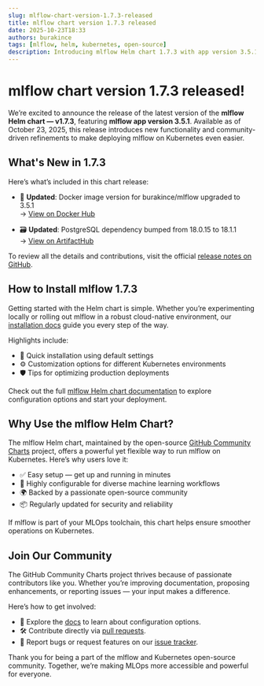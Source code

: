 ```yaml
---
slug: mlflow-chart-version-1.7.3-released
title: mlflow chart version 1.7.3 released
date: 2025-10-23T18:33
authors: burakince
tags: [mlflow, helm, kubernetes, open-source]
description: Introducing mlflow Helm chart 1.7.3 with app version 3.5.1, featuring updated dependencies and community-driven enhancements for Kubernetes deployments.
---
```


# mlflow chart version 1.7.3 released!

We’re excited to announce the release of the latest version of the **mlflow Helm chart — v1.7.3**, featuring **mlflow app version 3.5.1**. Available as of October 23, 2025, this release introduces new functionality and community-driven refinements to make deploying mlflow on Kubernetes even easier.

## What's New in 1.7.3

Here’s what’s included in this chart release:

- 🔄 **Updated**: Docker image version for burakince/mlflow upgraded to 3.5.1  
  → [View on Docker Hub](https://hub.docker.com/r/burakince/mlflow)

- 🗃️ **Updated**: PostgreSQL dependency bumped from 18.0.15 to 18.1.1  
  → [View on ArtifactHub](https://artifacthub.io/packages/helm/bitnami/postgresql)

To review all the details and contributions, visit the official [release notes on GitHub](https://github.com/community-charts/helm-charts/releases/tag/mlflow-1.7.3).

<!-- truncate -->

## How to Install mlflow 1.7.3

Getting started with the Helm chart is simple. Whether you’re experimenting locally or rolling out mlflow in a robust cloud-native environment, our [installation docs](https://community-charts.github.io/docs/category/mlflow) guide you every step of the way.

Highlights include:

- 🚀 Quick installation using default settings
- ⚙️ Customization options for different Kubernetes environments
- 🛡️ Tips for optimizing production deployments

Check out the full [mlflow Helm chart documentation](https://community-charts.github.io/docs/category/mlflow) to explore configuration options and start your deployment.

## Why Use the mlflow Helm Chart?

The mlflow Helm chart, maintained by the open-source [GitHub Community Charts](https://github.com/community-charts/helm-charts) project, offers a powerful yet flexible way to run mlflow on Kubernetes. Here’s why users love it:

- ✅ Easy setup — get up and running in minutes
- 🔧 Highly configurable for diverse machine learning workflows
- 🌍 Backed by a passionate open-source community
- 📦 Regularly updated for security and reliability

If mlflow is part of your MLOps toolchain, this chart helps ensure smoother operations on Kubernetes.

## Join Our Community

The GitHub Community Charts project thrives because of passionate contributors like you. Whether you’re improving documentation, proposing enhancements, or reporting issues — your input makes a difference.

Here’s how to get involved:

- 📘 Explore the [docs](https://community-charts.github.io/docs/category/mlflow) to learn about configuration options.
- 🛠️ Contribute directly via [pull requests](https://github.com/community-charts/helm-charts).
- 🐞 Report bugs or request features on our [issue tracker](https://github.com/community-charts/helm-charts/issues/new).

Thank you for being a part of the mlflow and Kubernetes open-source community. Together, we’re making MLOps more accessible and powerful for everyone.